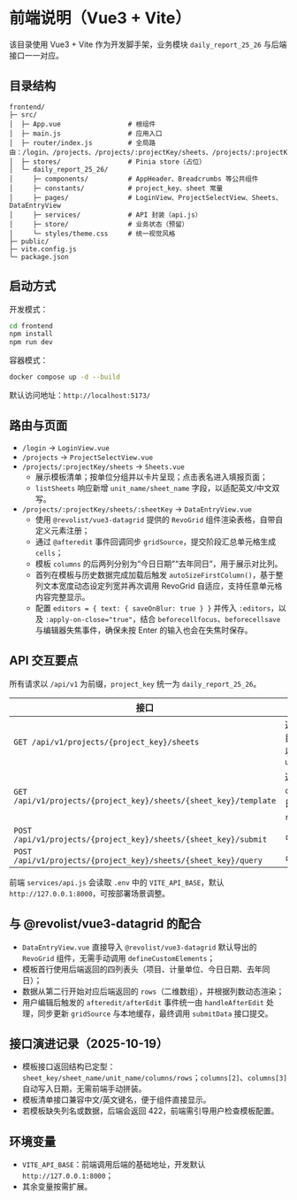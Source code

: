 # 前端说明（Vue3 + Vite）

该目录使用 Vue3 + Vite 作为开发脚手架，业务模块 `daily_report_25_26` 与后端接口一一对应。

## 目录结构

```
frontend/
├─ src/
│  ├─ App.vue                 # 根组件
│  ├─ main.js                 # 应用入口
│  ├─ router/index.js         # 全局路由：/login、/projects、/projects/:projectKey/sheets、/projects/:projectKey/sheets/:sheetKey
│  ├─ stores/                 # Pinia store（占位）
│  └─ daily_report_25_26/
│     ├─ components/          # AppHeader、Breadcrumbs 等公共组件
│     ├─ constants/           # project_key、sheet 常量
│     ├─ pages/               # LoginView、ProjectSelectView、Sheets、DataEntryView
│     ├─ services/            # API 封装（api.js）
│     ├─ store/               # 业务状态（预留）
│     └─ styles/theme.css     # 统一视觉风格
├─ public/
├─ vite.config.js
└─ package.json
```

## 启动方式

开发模式：

```bash
cd frontend
npm install
npm run dev
```

容器模式：

```bash
docker compose up -d --build
```

默认访问地址：`http://localhost:5173/`

## 路由与页面

- `/login` → `LoginView.vue`
- `/projects` → `ProjectSelectView.vue`
- `/projects/:projectKey/sheets` → `Sheets.vue`
  - 展示模板清单；按单位分组并以卡片呈现；点击表名进入填报页面；
  - `listSheets` 响应新增 `unit_name/sheet_name` 字段，以适配英文/中文双写。 
- `/projects/:projectKey/sheets/:sheetKey` → `DataEntryView.vue`
  - 使用 `@revolist/vue3-datagrid` 提供的 `RevoGrid` 组件渲染表格，自带自定义元素注册；
  - 通过 `@afteredit` 事件回调同步 `gridSource`，提交阶段汇总单元格生成 `cells`；
  - 模板 `columns` 的后两列分别为“今日日期”“去年同日”，用于展示对比列。
  - 首列在模板与历史数据完成加载后触发 `autoSizeFirstColumn()`，基于整列文本宽度动态设定列宽并再次调用 RevoGrid 自适应，支持任意单元格内容完整显示。
  - 配置 `editors = { text: { saveOnBlur: true } }` 并传入 `:editors`，以及 `:apply-on-close="true"`，结合 `beforecellfocus`、`beforecellsave` 与编辑器失焦事件，确保未按 Enter 的输入也会在失焦时保存。

## API 交互要点

所有请求以 `/api/v1` 为前缀，`project_key` 统一为 `daily_report_25_26`。

| 接口 | 说明 |
| --- | --- |
| `GET /api/v1/projects/{project_key}/sheets` | 返回表格清单；单个条目同时包含 `单位名/表名` 以及 `unit_name/sheet_name` |
| `GET /api/v1/projects/{project_key}/sheets/{sheet_key}/template` | 返回填报模板；`columns` 自动补齐当前日期与上一年度同日；`rows` 为二维数组 |
| `POST /api/v1/projects/{project_key}/sheets/{sheet_key}/submit` | 占位（待实现） |
| `POST /api/v1/projects/{project_key}/sheets/{sheet_key}/query` | 占位（待实现） |

前端 `services/api.js` 会读取 `.env` 中的 `VITE_API_BASE`，默认 `http://127.0.0.1:8000`，可按部署场景调整。

## 与 @revolist/vue3-datagrid 的配合

- `DataEntryView.vue` 直接导入 `@revolist/vue3-datagrid` 默认导出的 `RevoGrid` 组件，无需手动调用 `defineCustomElements`；
- 模板首行使用后端返回的四列表头（项目、计量单位、今日日期、去年同日）； 
- 数据从第二行开始对应后端返回的 `rows`（二维数组），并根据列数动态渲染；
- 用户编辑后触发的 `afteredit/afterEdit` 事件统一由 `handleAfterEdit` 处理，同步更新 `gridSource` 与本地缓存，最终调用 `submitData` 接口提交。

## 接口演进记录（2025-10-19）

- 模板接口返回结构已定型：`sheet_key/sheet_name/unit_name/columns/rows`；`columns[2]`、`columns[3]` 自动写入日期，无需前端手动拼装。 
- 模板清单接口兼容中文/英文键名，便于组件直接显示。
- 若模板缺失列名或数据，后端会返回 422，前端需引导用户检查模板配置。

## 环境变量

- `VITE_API_BASE`：前端调用后端的基础地址，开发默认 `http://127.0.0.1:8000`；
- 其余变量按需扩展。
